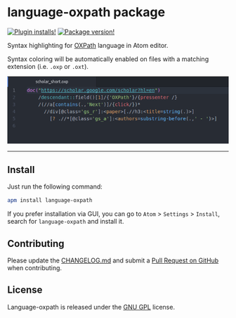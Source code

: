 # language-oxpath package

[![Plugin installs!](https://img.shields.io/apm/dm/language-oxpath.svg?style=flat-square)](https://atom.io/packages/language-oxpath)
[![Package version!](https://img.shields.io/apm/v/language-oxpath.svg?style=flat-square)](https://atom.io/packages/language-oxpath)

Syntax highlighting for [OXPath](http://www.oxpath.org/) language in Atom editor.

Syntax coloring will be automatically enabled on files with a matching extension (i.e. `.oxp` or `.oxt`).

![sample of language-oxpath package](https://github.com/Smart-Harvesting/language-oxpath/blob/master/img/screenshot.png?raw=true "sample of language-oxpath package")

------------------------

## Install
Just run the following command:

```bash
apm install language-oxpath
```

If you prefer installation via GUI, you can go to `Atom` > `Settings` > `Install`, search for `language-oxpath` and install it.

## Contributing
Please update the [CHANGELOG.md](CHANGELOG.md) and submit a [Pull Request on GitHub](https://help.github.com/articles/using-pull-requests) when contributing.

## License
Language-oxpath is released under the [GNU GPL](LICENSE) license.
